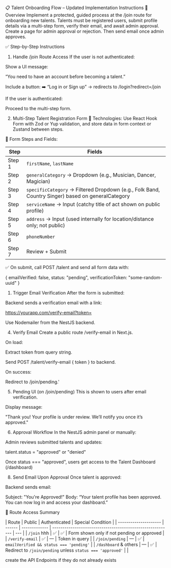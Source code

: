 📋 Talent Onboarding Flow – Updated Implementation Instructions
🧩 Overview
Implement a protected, guided process at the /join route for onboarding new talents. Talents must be registered users, submit profile details via a multi-step form, verify their email, and await admin approval. Create a page for admin approval or rejection. Then send email once admin approves.

✅ Step-by-Step Instructions

1. Handle /join Route Access
   If the user is not authenticated:

Show a UI message:

“You need to have an account before becoming a talent.”

Include a button:
➡️ “Log in or Sign up” → redirects to /login?redirect=/join

If the user is authenticated:

Proceed to the multi-step form.

2. Multi-Step Talent Registration Form
   🔧 Technologies:
   Use React Hook Form with Zod or Yup validation, and store data in form context or Zustand between steps.

🔄 Form Steps and Fields:

| Step   | Fields                                                                                            |
| ------ | ------------------------------------------------------------------------------------------------- |
| Step 1 | `firstName`, `lastName`                                                                           |
| Step 2 | `generalCategory` → Dropdown (e.g., Musician, Dancer, Magician)                                   |
| Step 3 | `specificCategory` → Filtered Dropdown (e.g., Folk Band, Country Singer) based on generalCategory |
| Step 4 | `serviceName` → Input (catchy title of act shown on public profile)                               |
| Step 5 | `address` → Input (used internally for location/distance only; not public)                        |
| Step 6 | `phoneNumber`                                                                                     |
| Step 7 | Review + Submit                                                                                   |

✅ On submit, call POST /talent and send all form data with:

{
emailVerified: false,
status: "pending",
verificationToken: "some-random-uuid"
}

1. Trigger Email Verification
   After the form is submitted:

Backend sends a verification email with a link:

https://yourapp.com/verify-email?token=<token>

Use Nodemailer from the NestJS backend.

4. Verify Email
   Create a public route /verify-email in Next.js.

On load:

Extract token from query string.

Send POST /talent/verify-email { token } to backend.

On success:

Redirect to /join/pending.'

5. Pending UI (on /join/pending)
   This is shown to users after email verification.

Display message:

"Thank you! Your profile is under review. We’ll notify you once it’s approved."

6. Approval Workflow
   In the NestJS admin panel or manually:

Admin reviews submitted talents and updates:

talent.status = "approved" or "denied"

Once status === "approved", users get access to the Talent Dashboard (/dashboard)

8. Send Email Upon Approval
   Once talent is approved:

Backend sends email:

Subject: "You're Approved!"
Body: “Your talent profile has been approved. You can now log in and access your dashboard.”

🔐 Route Access Summary

| Route                 | Public | Authenticated | Special Condition                                          |
| --------------------- | ------ | ------------- | ---------------------------------------------------------- | --- |
| `/join` hhh           | ✅     | ✅            | Form shown only if not pending or approved                 |
| `/verify-email`       | ✅     | —             | Token in query                                             |
| `/join/pending`       | —      | ✅            | `emailVerified && status === 'pending'`                    |
| `/dashboard` & others | —      | ✅            | Redirect to `/join/pending` unless `status === 'approved'` |     |

create the API Endpoints if they do not already exists
